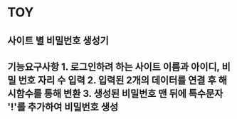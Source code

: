<h1> TOY </h1>
<h2> 사이트 별 비밀번호 생성기 <h2>

<p>기능요구사항
1. 로그인하려 하는 사이트 이름과 아이디, 비밀 번호 자리 수 입력
2. 입력된 2개의 데이터를 연결 후 해시함수를 통해 변환
3. 생성된 비밀번호 맨 뒤에 특수문자 '!'를 추가하여 비밀번호 생성 <p>
